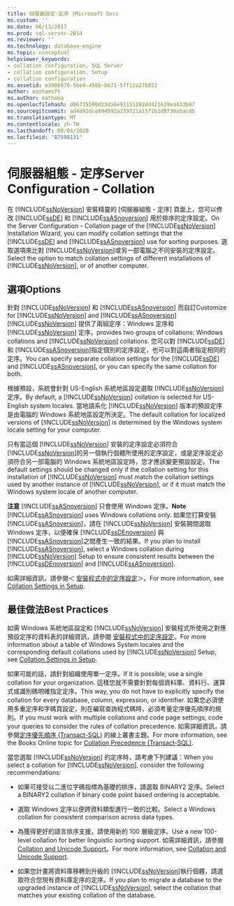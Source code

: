 ```yaml
---
title: 伺服器設定-定序 |Microsoft Docs
ms.custom: ''
ms.date: 06/13/2017
ms.prod: sql-server-2014
ms.reviewer: ''
ms.technology: database-engine
ms.topic: conceptual
helpviewer_keywords:
- collation configuration, SQL Server
- collation configuration, Setup
- collation configuration
ms.assetid: e3986870-5be4-458b-b671-5ff12a27b022
author: mashamsft
ms.author: mathoma
ms.openlocfilehash: d06735590d23da6e91151202dd421639ea433b97
ms.sourcegitcommit: ad4d92dce894592a259721a1571b1d8736abacdb
ms.translationtype: MT
ms.contentlocale: zh-TW
ms.lasthandoff: 08/04/2020
ms.locfileid: "87598131"
---
```

# <a name="server-configuration---collation"></a><span data-ttu-id="29667-102">伺服器組態 - 定序</span><span class="sxs-lookup"><span data-stu-id="29667-102">Server Configuration - Collation</span></span>
  <span data-ttu-id="29667-103">在 [!INCLUDE[ssNoVersion](../../includes/ssnoversion-md.md)] 安裝精靈的 [伺服器組態 - 定序] 頁面上，您可以修改 [!INCLUDE[ssDE](../../includes/ssde-md.md)] 和 [!INCLUDE[ssASnoversion](../../includes/ssasnoversion-md.md)] 用於排序的定序設定。</span><span class="sxs-lookup"><span data-stu-id="29667-103">On the Server Configuration - Collation page of the [!INCLUDE[ssNoVersion](../../includes/ssnoversion-md.md)] Installation Wizard, you can modify collation settings that the [!INCLUDE[ssDE](../../includes/ssde-md.md)] and [!INCLUDE[ssASnoversion](../../includes/ssasnoversion-md.md)] use for sorting purposes.</span></span> <span data-ttu-id="29667-104">選取選項來比對 [!INCLUDE[ssNoVersion](../../includes/ssnoversion-md.md)]或另一部電腦之不同安裝的定序設定。</span><span class="sxs-lookup"><span data-stu-id="29667-104">Select the option to match collation settings of different installations of [!INCLUDE[ssNoVersion](../../includes/ssnoversion-md.md)], or of another computer.</span></span>  
  
## <a name="options"></a><span data-ttu-id="29667-105">選項</span><span class="sxs-lookup"><span data-stu-id="29667-105">Options</span></span>  
 <span data-ttu-id="29667-106">針對 [!INCLUDE[ssNoVersion](../../includes/ssnoversion-md.md)] 和 [!INCLUDE[ssASnoversion](../../includes/ssasnoversion-md.md)] 而自訂</span><span class="sxs-lookup"><span data-stu-id="29667-106">Customize for [!INCLUDE[ssNoVersion](../../includes/ssnoversion-md.md)] and [!INCLUDE[ssASnoversion](../../includes/ssasnoversion-md.md)]</span></span>  
 [!INCLUDE[ssNoVersion](../../includes/ssnoversion-md.md)] <span data-ttu-id="29667-107">提供了兩組定序：Windows 定序和 [!INCLUDE[ssNoVersion](../../includes/ssnoversion-md.md)] 定序。</span><span class="sxs-lookup"><span data-stu-id="29667-107">provides two groups of collations: Windows collations and [!INCLUDE[ssNoVersion](../../includes/ssnoversion-md.md)] collations.</span></span> <span data-ttu-id="29667-108">您可以對 [!INCLUDE[ssDE](../../includes/ssde-md.md)] 和 [!INCLUDE[ssASnoversion](../../includes/ssasnoversion-md.md)]指定個別的定序設定，也可以對這兩者指定相同的定序。</span><span class="sxs-lookup"><span data-stu-id="29667-108">You can specify separate collation settings for the [!INCLUDE[ssDE](../../includes/ssde-md.md)] and [!INCLUDE[ssASnoversion](../../includes/ssasnoversion-md.md)], or you can specify the same collation for both.</span></span>  
  
 <span data-ttu-id="29667-109">根據預設，系統會針對 US-English 系統地區設定選取 [!INCLUDE[ssNoVersion](../../includes/ssnoversion-md.md)] 定序。</span><span class="sxs-lookup"><span data-stu-id="29667-109">By default, a [!INCLUDE[ssNoVersion](../../includes/ssnoversion-md.md)] collation is selected for US-English system locales.</span></span> <span data-ttu-id="29667-110">當地語系化 [!INCLUDE[ssNoVersion](../../includes/ssnoversion-md.md)] 版本的預設定序是由電腦的 Windows 系統地區設定所決定。</span><span class="sxs-lookup"><span data-stu-id="29667-110">The default collation for localized versions of [!INCLUDE[ssNoVersion](../../includes/ssnoversion-md.md)] is determined by the Windows system locale setting for your computer.</span></span>  
  
 <span data-ttu-id="29667-111">只有當這個 [!INCLUDE[ssNoVersion](../../includes/ssnoversion-md.md)] 安裝的定序設定必須符合 [!INCLUDE[ssNoVersion](../../includes/ssnoversion-md.md)]的另一個執行個體所使用的定序設定，或是定序設定必須符合另一部電腦的 Windows 系統地區設定時，您才應該變更預設設定。</span><span class="sxs-lookup"><span data-stu-id="29667-111">The default settings should be changed only if the collation setting for this installation of [!INCLUDE[ssNoVersion](../../includes/ssnoversion-md.md)] must match the collation settings used by another instance of [!INCLUDE[ssNoVersion](../../includes/ssnoversion-md.md)], or if it must match the Windows system locale of another computer.</span></span>  
  
 <span data-ttu-id="29667-112">**注意** [!INCLUDE[ssASnoversion](../../includes/ssasnoversion-md.md)] 只會使用 Windows 定序。</span><span class="sxs-lookup"><span data-stu-id="29667-112">**Note** [!INCLUDE[ssASnoversion](../../includes/ssasnoversion-md.md)] uses Windows collations only.</span></span> <span data-ttu-id="29667-113">如果您打算安裝 [!INCLUDE[ssASnoversion](../../includes/ssasnoversion-md.md)]，請在 [!INCLUDE[ssNoVersion](../../includes/ssnoversion-md.md)] 安裝期間選取 Windows 定序，以便確保 [!INCLUDE[ssDEnoversion](../../includes/ssdenoversion-md.md)] 與 [!INCLUDE[ssASnoversion](../../includes/ssasnoversion-md.md)]之間產生一致的結果。</span><span class="sxs-lookup"><span data-stu-id="29667-113">If you plan to install [!INCLUDE[ssASnoversion](../../includes/ssasnoversion-md.md)], select a Windows collation during [!INCLUDE[ssNoVersion](../../includes/ssnoversion-md.md)] Setup to ensure consistent results between the [!INCLUDE[ssDEnoversion](../../includes/ssdenoversion-md.md)] and [!INCLUDE[ssASnoversion](../../includes/ssasnoversion-md.md)].</span></span>  
  
 <span data-ttu-id="29667-114">如需詳細資訊，請參閱＜ [安裝程式中的定序設定](https://go.microsoft.com/fwlink/?LinkId=190977)＞。</span><span class="sxs-lookup"><span data-stu-id="29667-114">For more information, see [Collation Settings in Setup](https://go.microsoft.com/fwlink/?LinkId=190977).</span></span>  
  
## <a name="best-practices"></a><span data-ttu-id="29667-115">最佳做法</span><span class="sxs-lookup"><span data-stu-id="29667-115">Best Practices</span></span>  
 <span data-ttu-id="29667-116">如需 Windows 系統地區設定和 [!INCLUDE[ssNoVersion](../../includes/ssnoversion-md.md)] 安裝程式所使用之對應預設定序的資料表的詳細資訊，請參閱 [安裝程式中的定序設定](https://go.microsoft.com/fwlink/?LinkId=190977)。</span><span class="sxs-lookup"><span data-stu-id="29667-116">For more information about a table of Windows System locales and the corresponding default collations used by [!INCLUDE[ssNoVersion](../../includes/ssnoversion-md.md)] Setup, see [Collation Settings in Setup](https://go.microsoft.com/fwlink/?LinkId=190977).</span></span>  
  
 <span data-ttu-id="29667-117">如果可能的話，請針對組織使用單一定序。</span><span class="sxs-lookup"><span data-stu-id="29667-117">If it is possible, use a single collation for your organization.</span></span> <span data-ttu-id="29667-118">這樣您就不需要針對每個資料庫、資料行、運算式或識別碼明確指定定序。</span><span class="sxs-lookup"><span data-stu-id="29667-118">This way, you do not have to explicitly specify the collation for every database, column, expression, or identifier.</span></span> <span data-ttu-id="29667-119">如果您必須使用多重定序和字碼頁設定，則在編寫查詢程式碼時，必須考量定序優先順序的規則。</span><span class="sxs-lookup"><span data-stu-id="29667-119">If you must work with multiple collations and code page settings, code your queries to consider the rules of collation precedence.</span></span> <span data-ttu-id="29667-120">如需詳細資訊，請參閱[定序優先順序 &#40;Transact-SQL&#41;](/sql/t-sql/statements/collation-precedence-transact-sql) 的線上叢書主題。</span><span class="sxs-lookup"><span data-stu-id="29667-120">For more information, see the Books Online topic for [Collation Precedence &#40;Transact-SQL&#41;](/sql/t-sql/statements/collation-precedence-transact-sql).</span></span>  
  
 <span data-ttu-id="29667-121">當您選取 [!INCLUDE[ssNoVersion](../../includes/ssnoversion-md.md)] 的定序時，請考慮下列建議：</span><span class="sxs-lookup"><span data-stu-id="29667-121">When you select a collation for [!INCLUDE[ssNoVersion](../../includes/ssnoversion-md.md)], consider the following recommendations:</span></span>  
  
-   <span data-ttu-id="29667-122">如果可接受以二進位字碼指標為基礎的排序，請選取 BINARY2 定序。</span><span class="sxs-lookup"><span data-stu-id="29667-122">Select a BINARY2 collation if binary code point based ordering is acceptable.</span></span>  
  
-   <span data-ttu-id="29667-123">選取 Windows 定序以便跨資料類型進行一致的比較。</span><span class="sxs-lookup"><span data-stu-id="29667-123">Select a Windows collation for consistent comparison across data types.</span></span>  
  
-   <span data-ttu-id="29667-124">為獲得更好的語言排序支援，請使用新的 100 層級定序。</span><span class="sxs-lookup"><span data-stu-id="29667-124">Use a new 100-level collation for better linguistic sorting support.</span></span> <span data-ttu-id="29667-125">如需詳細資訊，請參閱 [Collation and Unicode Support](../../relational-databases/collations/collation-and-unicode-support.md)。</span><span class="sxs-lookup"><span data-stu-id="29667-125">For more information, see [Collation and Unicode Support](../../relational-databases/collations/collation-and-unicode-support.md).</span></span>  
  
-   <span data-ttu-id="29667-126">如果您計畫將資料庫移轉到升級的 [!INCLUDE[ssNoVersion](../../includes/ssnoversion-md.md)]執行個體，請選取符合您現有資料庫定序的定序。</span><span class="sxs-lookup"><span data-stu-id="29667-126">If you plan to migrate a database to the upgraded instance of [!INCLUDE[ssNoVersion](../../includes/ssnoversion-md.md)], select the collation that matches your existing collation of the database.</span></span>  
  
  
